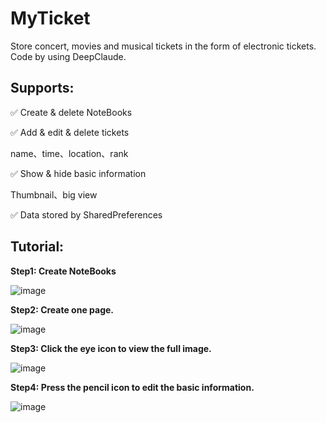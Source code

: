 # MyTicket
Store concert, movies and musical tickets in the form of electronic tickets. Code by using DeepClaude.

## Supports:

✅ Create & delete NoteBooks

✅ Add & edit & delete tickets

  name、time、location、rank
  
✅ Show & hide basic information

  Thumbnail、big view

✅ Data stored by SharedPreferences

## Tutorial:

**Step1: Create NoteBooks**

![image](https://github.com/user-attachments/assets/3952229e-a525-4ddc-8423-f1118e060147)


**Step2: Create one page.**

![image](https://github.com/user-attachments/assets/d9cbf779-8f76-41cc-b53e-dec9555dfe40)



**Step3: Click the eye icon to view the full image.**

![image](https://github.com/user-attachments/assets/9a108a1e-c78a-4dcb-b52f-8db6efd2cbd6)



**Step4: Press the pencil icon to edit the basic information.**

![image](https://github.com/user-attachments/assets/e57ffbba-0c67-42bb-bb06-591915275822)


